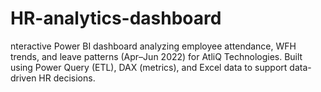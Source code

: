 # HR-analytics-dashboard
nteractive Power BI dashboard analyzing employee attendance, WFH trends, and leave patterns (Apr–Jun 2022) for AtliQ Technologies. Built using Power Query (ETL), DAX (metrics), and Excel data to support data-driven HR decisions.
